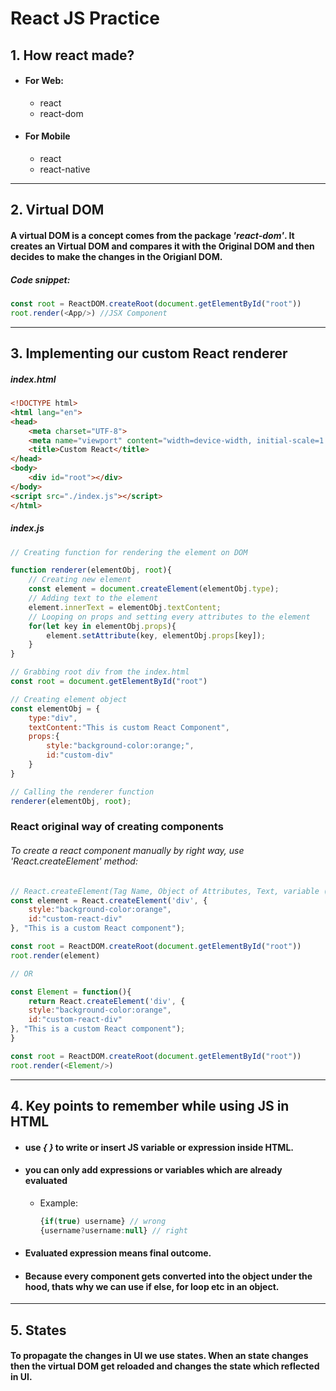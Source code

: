 # **React JS Practice**

## 1. How react made?
- #### For Web:
    - react
    - react-dom
- #### For Mobile
    - react
    - react-native

---

## 2. Virtual DOM
#### A virtual DOM is a concept comes from the package *'react-dom'*. It  creates an **Virtual DOM** and compares it with the **Original DOM** and then decides to make the changes in the **Origianl DOM**.

##### Code snippet:
```javascript
const root = ReactDOM.createRoot(document.getElementById("root"))
root.render(<App/>) //JSX Component
```
---

## 3. Implementing our custom React renderer
##### index.html
```html
<!DOCTYPE html>
<html lang="en">
<head>
    <meta charset="UTF-8">
    <meta name="viewport" content="width=device-width, initial-scale=1.0">
    <title>Custom React</title>
</head>
<body>
    <div id="root"></div>
</body>
<script src="./index.js"></script>
</html>
```

##### index.js
```javascript
// Creating function for rendering the element on DOM

function renderer(elementObj, root){
    // Creating new element
    const element = document.createElement(elementObj.type);
    // Adding text to the element
    element.innerText = elementObj.textContent;
    // Looping on props and setting every attributes to the element
    for(let key in elementObj.props){
        element.setAttribute(key, elementObj.props[key]);
    }
}

// Grabbing root div from the index.html
const root = document.getElementById("root")

// Creating element object
const elementObj = {
    type:"div",
    textContent:"This is custom React Component",
    props:{
        style:"background-color:orange;",
        id:"custom-div"
    }
}

// Calling the renderer function
renderer(elementObj, root);
```

### React original way of creating components

###### To create a react component manually by right way, use *'React.createElement'* method:

```javascript
// React.createElement(Tag Name, Object of Attributes, Text, variable (if any))
const element = React.createElement('div', {
    style:"background-color:orange",
    id:"custom-react-div"
}, "This is a custom React component");

const root = ReactDOM.createRoot(document.getElementById("root"))
root.render(element)

// OR

const Element = function(){
    return React.createElement('div', {
    style:"background-color:orange",
    id:"custom-react-div"
}, "This is a custom React component");
}

const root = ReactDOM.createRoot(document.getElementById("root"))
root.render(<Element/>)
```
---

## 4. Key points to remember while using JS in HTML

- #### use *{ }* to write or insert JS variable or expression inside HTML.
- #### you can only add expressions or variables which are already evaluated
    - Example:
        ```javascript
        {if(true) username} // wrong
        {username?username:null} // right
        ```
- #### Evaluated expression means final outcome.
- #### Because every component gets converted into the object under the hood, thats why we can use if else, for loop etc in an object.      

---

## 5. States
#### To propagate the changes in UI we use states. When an state changes then the virtual DOM get reloaded and changes the state which reflected in UI.